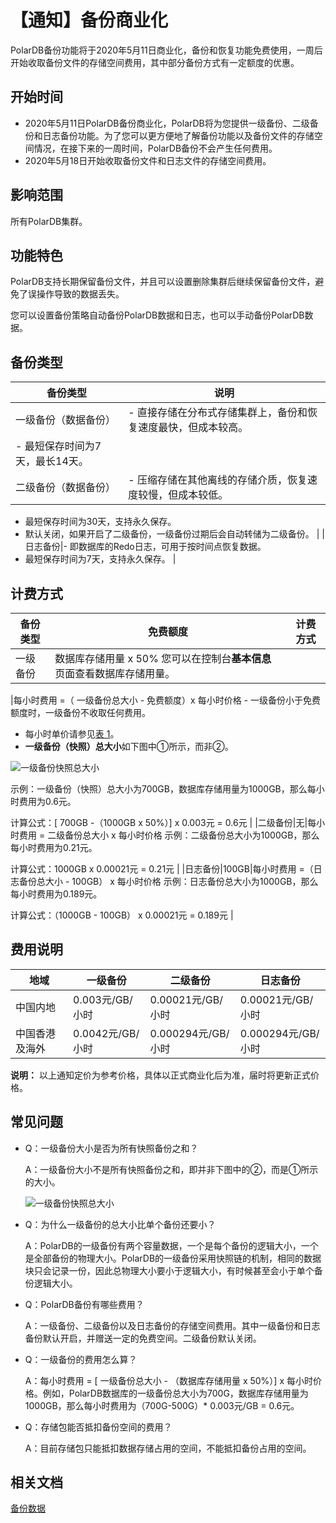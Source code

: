 # 【通知】备份商业化

PolarDB备份功能将于2020年5月11日商业化，备份和恢复功能免费使用，一周后开始收取备份文件的存储空间费用，其中部分备份方式有一定额度的优惠。

## 开始时间

-   2020年5月11日PolarDB备份商业化，PolarDB将为您提供一级备份、二级备份和日志备份功能。为了您可以更方便地了解备份功能以及备份文件的存储空间情况，在接下来的一周时间，PolarDB备份不会产生任何费用。
-   2020年5月18日开始收取备份文件和日志文件的存储空间费用。

## 影响范围

所有PolarDB集群。

## 功能特色

PolarDB支持长期保留备份文件，并且可以设置删除集群后继续保留备份文件，避免了误操作导致的数据丢失。

您可以设置备份策略自动备份PolarDB数据和日志，也可以手动备份PolarDB数据。

## 备份类型

|备份类型|说明|
|----|--|
|一级备份（数据备份）|-   直接存储在分布式存储集群上，备份和恢复速度最快，但成本较高。
-   最短保存时间为7天，最长14天。 |
|二级备份（数据备份）|-   压缩存储在其他离线的存储介质，恢复速度较慢，但成本较低。
-   最短保存时间为30天，支持永久保存。
-   默认关闭，如果开启了二级备份，一级备份过期后会自动转储为二级备份。 |
|日志备份|-   即数据库的Redo日志，可用于按时间点恢复数据。
-   最短保存时间为7天，支持永久保存。 |

## 计费方式

|备份类型|免费额度|计费方式|
|----|----|----|
|一级备份|数据库存储用量 x 50% 您可以在控制台**基本信息**页面查看数据库存储用量。

|每小时费用 =（ 一级备份总大小 - 免费额度）x 每小时价格 -   一级备份小于免费额度时，一级备份不收取任何费用。
-   每小时单价请参见[表 1](#table_6hb_l2q_e2a)。
-   **一级备份（快照）总大小**如下图中①所示，而非②。

![一级备份快照总大小](https://static-aliyun-doc.oss-cn-hangzhou.aliyuncs.com/assets/img/zh-CN/0340359951/p103440.png)


示例：一级备份（快照）总大小为700GB，数据库存储用量为1000GB，那么每小时费用为0.6元。

计算公式：\[ 700GB -（1000GB x 50%）\] x 0.003元 = 0.6元 |
|二级备份|无|每小时费用 = 二级备份总大小 x 每小时价格 示例：二级备份总大小为1000GB，那么每小时费用为0.21元。

计算公式：1000GB x 0.00021元 = 0.21元 |
|日志备份|100GB|每小时费用 =（日志备份总大小 - 100GB） x 每小时价格 示例：日志备份总大小为1000GB，那么每小时费用为0.189元。

计算公式：（1000GB - 100GB） x 0.00021元 = 0.189元 |

## 费用说明

|地域|一级备份|二级备份|日志备份|
|--|----|----|----|
|中国内地|0.003元/GB/小时|0.00021元/GB/小时|0.00021元/GB/小时|
|中国香港及海外|0.0042元/GB/小时|0.000294元/GB/小时|0.000294元/GB/小时|

**说明：** 以上通知定价为参考价格，具体以正式商业化后为准，届时将更新正式价格。

## 常见问题

-   Q：一级备份大小是否为所有快照备份之和？

    A：一级备份大小不是所有快照备份之和，即并非下图中的②，而是①所示的大小。

    ![一级备份快照总大小 ](https://static-aliyun-doc.oss-cn-hangzhou.aliyuncs.com/assets/img/zh-CN/0340359951/p103440.png)

-   Q：为什么一级备份的总大小比单个备份还要小？

    A：PolarDB的一级备份有两个容量数据，一个是每个备份的逻辑大小，一个是全部备份的物理大小。PolarDB的一级备份采用快照链的机制，相同的数据块只会记录一份，因此总物理大小要小于逻辑大小，有时候甚至会小于单个备份逻辑大小。

-   Q：PolarDB备份有哪些费用？

    A：一级备份、二级备份以及日志备份的存储空间费用。其中一级备份和日志备份默认开启，并赠送一定的免费空间。二级备份默认关闭。

-   Q：一级备份的费用怎么算？

    A：每小时费用 = \[ 一级备份总大小 - （数据库存储用量 x 50%）\] x 每小时价格。例如，PolarDB数据库的一级备份总大小为700G，数据库存储用量为1000GB，那么每小时费用为（700G-500G）\* 0.003元/GB = 0.6元。

-   Q：存储包能否抵扣备份空间的费用？

    A：目前存储包只能抵扣数据存储占用的空间，不能抵扣备份占用的空间。


## 相关文档

[备份数据](/cn.zh-CN/用户指南/备份与恢复/备份数据.md)


